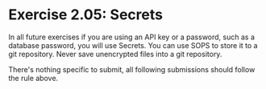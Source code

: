 # Exercise 2.05: Secrets
In all future exercises if you are using an API key or a password, such as a database password, you will use Secrets. You can use SOPS to store it to a git repository. Never save unencrypted files into a git repository.

There's nothing specific to submit, all following submissions should follow the rule above.